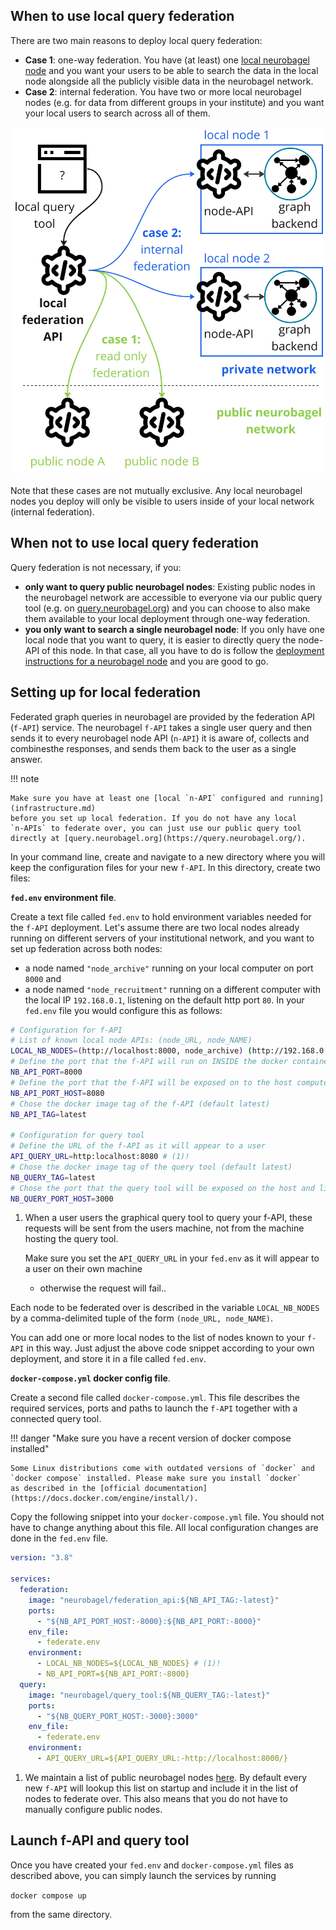 ## When to use local query federation
There are two main reasons to deploy local query federation:

- **Case 1**: one-way federation. You have (at least) one [local neurobagel
node](infrastructure.md) and you want your users to be able to search
the data in the local node alongside all the publicly
visible data in the neurobagel network.
- **Case 2**: internal federation. You have two or more local neurobagel
nodes (e.g. for data from different groups in your institute)
and you want your local users to search across all of them.

![Local federation scenarios](imgs/local_federation_architecture.jpg)

Note that these cases are not mutually exclusive. 
Any local neurobagel nodes you deploy will only be visible to users
inside of your local network (internal federation).

## When not to use local query federation
Query federation is not necessary, if you:

- **only want to query public neurobagel nodes**:
  Existing public nodes in the neurobagel network are accessible
  to everyone via our public query tool (e.g. on [query.neurobagel.org](https://query.neurobagel.org/))
  and you can choose to also make them available to your local deployment
  through one-way federation.
- **you only want to search a single neurobagel node**:
  If you only have one local node that you want to query,
  it is easier to directly query the node-API of this node.
  In that case, all you have to do is follow the [deployment instructions
  for a neurobagel node](infrastructure.md) and you are good to go.

## Setting up for local federation
Federated graph queries in neurobagel are provided by the federation API (`f-API`) service.
The neurobagel `f-API` takes a single user query and then sends it to every
neurobagel node API (`n-API`) it is aware of, collects and combinesthe responses,
and sends them back to the user as a single answer.

!!! note

    Make sure you have at least one [local `n-API` configured and running](infrastructure.md)
    before you set up local federation. If you do not have any local
    `n-APIs` to federate over, you can just use our public query tool directly at [query.neurobagel.org](https://query.neurobagel.org/).

In your command line, create and navigate to a new directory where you will keep the configuration
files for your new `f-API`. In this directory, create two files:

**`fed.env` environment file**. 

Create a text file called `fed.env` to hold environment variables needed for the `f-API` deployment. 
Let's assume there are two local nodes already running on different servers of your institutional network, and you want to set up federation across both nodes:

- a node named `"node_archive"` running on your local computer on port `8000` and 
- a node named `"node_recruitment"` running on a different computer with the local IP `192.168.0.1`, listening on the default http port `80`. 
In your `fed.env` file you would configure this as follows:

``` {.bash .annotate}
# Configuration for f-API
# List of known local node APIs: (node_URL, node_NAME)
LOCAL_NB_NODES=(http://localhost:8000, node_archive) (http://192.168.0.1, node_recruitment)
# Define the port that the f-API will run on INSIDE the docker container (default 8000)
NB_API_PORT=8000
# Define the port that the f-API will be exposed on to the host computer (and likely the outside network)
NB_API_PORT_HOST=8080
# Chose the docker image tag of the f-API (default latest)
NB_API_TAG=latest

# Configuration for query tool
# Define the URL of the f-API as it will appear to a user
API_QUERY_URL=http:localhost:8080 # (1)!
# Chose the docker image tag of the query tool (default latest)
NB_QUERY_TAG=latest
# Chose the port that the query tool will be exposed on the host and likely the network (default 3000)
NB_QUERY_PORT_HOST=3000
```

1.  When a user users the graphical query tool to query your
    f-API, these requests will be sent from the users machine,
    not from the machine hosting the query tool.

    Make sure you set the `API_QUERY_URL` in your `fed.env`
    as it will appear to a user on their own machine 
    - otherwise the request will fail..

Each node to be federated over is described in the variable `LOCAL_NB_NODES` by a comma-delimited tuple of the form `(node_URL, node_NAME)`.

You can add one or more local nodes to the list of nodes known to your `f-API` in this way.
Just adjust the above code snippet according to your own deployment, and store it in a file called `fed.env`.


**`docker-compose.yml` docker config file**.

Create a second file called `docker-compose.yml`. 
This file describes the required services, ports and paths
to launch the `f-API` together with a connected query tool.

!!! danger "Make sure you have a recent version of docker compose installed"

    Some Linux distributions come with outdated versions of `docker` and 
    `docker compose` installed. Please make sure you install `docker` 
    as described in the [official documentation](https://docs.docker.com/engine/install/).

Copy the following snippet into your `docker-compose.yml` file.
You should not have to change anything about this file.
All local configuration changes are done in the `fed.env` file.

``` {.yaml .annotate}
version: "3.8"

services:
  federation:
    image: "neurobagel/federation_api:${NB_API_TAG:-latest}"
    ports:
      - "${NB_API_PORT_HOST:-8000}:${NB_API_PORT:-8000}"
    env_file:
      - federate.env
    environment:
      - LOCAL_NB_NODES=${LOCAL_NB_NODES} # (1)!
      - NB_API_PORT=${NB_API_PORT:-8000}
  query:
    image: "neurobagel/query_tool:${NB_QUERY_TAG:-latest}"
    ports:
      - "${NB_QUERY_PORT_HOST:-3000}:3000"
    env_file:
      - federate.env
    environment:
      - API_QUERY_URL=${API_QUERY_URL:-http://localhost:8000/}
```

1.  We maintain a list of public neurobagel nodes 
    [here](https://github.com/neurobagel/menu/blob/main/node_directory/neurobagel_public_nodes.json).
    By default every new `f-API` will lookup this list
    on startup and include it in the list of nodes to
    federate over.
    This also means that you do not have to manually
    configure public nodes.


## Launch f-API and query tool
Once you have created your `fed.env` and `docker-compose.yml` files
as described above, you can simply launch the services by running

`docker compose up`

from the same directory.